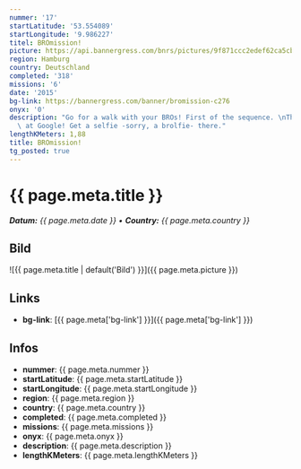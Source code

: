 ```yaml
---
nummer: '17'
startLatitude: '53.554089'
startLongitude: '9.986227'
titel: BROmission!
picture: https://api.bannergress.com/bnrs/pictures/9f871ccc2edef62ca5cb2ecb7953b377
region: Hamburg
country: Deutschland
completed: '318'
missions: '6'
date: '2015'
bg-link: https://bannergress.com/banner/bromission-c276
onyx: '0'
description: "Go for a walk with your BROs! First of the sequence. \nThis is starting\
  \ at Google! Get a selfie -sorry, a brolfie- there."
lengthKMeters: 1,88
title: BROmission!
tg_posted: true
---
```

# {{ page.meta.title }}
_**Datum:** {{ page.meta.date }} • **Country:** {{ page.meta.country }}_

## Bild
![{{ page.meta.title | default('Bild') }}]({{ page.meta.picture }})

## Links
- **bg-link**: [{{ page.meta['bg-link'] }}]({{ page.meta['bg-link'] }})

## Infos
- **nummer**: {{ page.meta.nummer }}
- **startLatitude**: {{ page.meta.startLatitude }}
- **startLongitude**: {{ page.meta.startLongitude }}
- **region**: {{ page.meta.region }}
- **country**: {{ page.meta.country }}
- **completed**: {{ page.meta.completed }}
- **missions**: {{ page.meta.missions }}
- **onyx**: {{ page.meta.onyx }}
- **description**: {{ page.meta.description }}
- **lengthKMeters**: {{ page.meta.lengthKMeters }}

